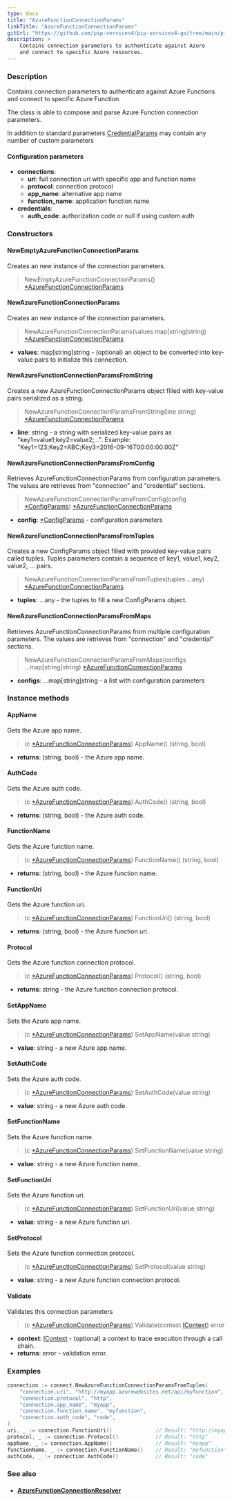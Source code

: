 ```yaml
---
type: docs
title: "AzureFunctionConnectionParams"
linkTitle: "AzureFunctionConnectionParams"
gitUrl: "https://github.com/pip-services4/pip-services4-go/tree/main/pip-services4-azure-go"
description: >
    Contains connection parameters to authenticate against Azure
    and connect to specific Azure resources.
---
```


### Description
Contains connection parameters to authenticate against Azure Functions
and connect to specific Azure Function.

The class is able to compose and parse Azure Function connection parameters.

In addition to standard parameters [CredentialParams](../../../config/auth/credential_params) may contain any number of custom parameters


#### Configuration parameters

- **connections**: 
    - **uri**:           full connection uri with specific app and function name
    - **protocol**:      connection protocol
    - **app_name**:      alternative app name
    - **function_name**: application function name
- **credentials**: 
    - **auth_code**:     authorization code or null if using custom auth

### Constructors

#### NewEmptyAzureFunctionConnectionParams
Creates an new instance of the connection parameters.

> NewEmptyAzureFunctionConnectionParams() [*AzureFunctionConnectionParams]()

#### NewAzureFunctionConnectionParams
Creates an new instance of the connection parameters.

> NewAzureFunctionConnectionParams(values map[string]string) [*AzureFunctionConnectionParams]()

- **values**: map[string]string - (optional) an object to be converted into key-value pairs to initialize this connection.

#### NewAzureFunctionConnectionParamsFromString
Creates a new AzureFunctionConnectionParams object filled with key-value pairs serialized as a string.

> NewAzureFunctionConnectionParamsFromString(line string) [*AzureFunctionConnectionParams]()

- **line**: string - a string with serialized key-value pairs as "key1=value1;key2=value2;...". Example: "Key1=123;Key2=ABC;Key3=2016-09-16T00:00:00.00Z"

#### NewAzureFunctionConnectionParamsFromConfig
Retrieves AzureFunctionConnectionParams from configuration parameters.
The values are retrieves from "connection" and "credential" sections.

> NewAzureFunctionConnectionParamsFromConfig(config [*ConfigParams](../../../components/config/config_params)) [*AzureFunctionConnectionParams]()

- **config**: [*ConfigParams](../../../components/config/config_params) - configuration parameters

#### NewAzureFunctionConnectionParamsFromTuples
Creates a new ConfigParams object filled with provided key-value pairs called tuples.
Tuples parameters contain a sequence of key1, value1, key2, value2, ... pairs.

> NewAzureFunctionConnectionParamsFromTuples(tuples ...any) [*AzureFunctionConnectionParams]()

- **tuples**: ...any - the tuples to fill a new ConfigParams object.

#### NewAzureFunctionConnectionParamsFromMaps
Retrieves AzureFunctionConnectionParams from multiple configuration parameters.
The values are retrieves from "connection" and "credential" sections.

> NewAzureFunctionConnectionParamsFromMaps(configs ...map[string]string) [*AzureFunctionConnectionParams]()

- **configs**: ...map[string]string - a list with configuration parameters

### Instance methods

#### AppName
Gets the Azure app name.

> (c [*AzureFunctionConnectionParams]()) AppName() (string, bool)

- **returns**: (string, bool) - the Azure app name.


#### AuthCode
Gets the Azure auth code.

> (c [*AzureFunctionConnectionParams]()) AuthCode() (string, bool)

- **returns**: (string, bool) - the Azure auth code.


#### FunctionName
Gets the Azure function name.

> (c [*AzureFunctionConnectionParams]()) FunctionName() (string, bool)

- **returns**: (string, bool) - the Azure function name.


#### FunctionUri
Gets the Azure function uri.

> (c [*AzureFunctionConnectionParams]()) FunctionUri() (string, bool)

- **returns**: (string, bool) - the Azure function uri.


#### Protocol
Gets the Azure function connection protocol.

> (c [*AzureFunctionConnectionParams]()) Protocol() (string, bool)

- **returns**: string - the Azure function connection protocol.


#### SetAppName
Sets the Azure app name.

> (c [*AzureFunctionConnectionParams]()) SetAppName(value string)

- **value**: string - a new Azure app name.

#### SetAuthCode
Sets the Azure auth code.

> (c [*AzureFunctionConnectionParams]()) SetAuthCode(value string)

- **value**: string -  a new Azure auth code.

#### SetFunctionName
Sets the Azure function name.

> (c [*AzureFunctionConnectionParams]()) SetFunctionName(value string)

- **value**: string - a new Azure function name.

#### SetFunctionUri
Sets the Azure function uri.

> (c [*AzureFunctionConnectionParams]()) SetFunctionUri(value string)

- **value**: string - a new Azure function uri.

#### SetProtocol
Sets the Azure function connection protocol.

> (c [*AzureFunctionConnectionParams]()) SetProtocol(value string)

- **value**: string - a new Azure function connection protocol.

#### Validate
Validates this connection parameters 

> (c [*AzureFunctionConnectionParams]()) Validate(context [IContext](../../../components/context/icontext)) error

- **context**: [IContext](../../../components/context/icontext) - (optional) a context to trace execution through a call chain.
- **returns**: error - validation error.

### Examples

```go
connection := connect.NewAzureFunctionConnectionParamsFromTuples(
	"connection.uri", "http://myapp.azurewebsites.net/api/myfunction",
	"connection.protocol", "http",
	"connection.app_name", "myapp",
	"connection.function_name", "myfunction",
	"connection.auth_code", "code",
)
uri, _ := connection.FunctionUri()          	// Result: "http://myapp.azurewebsites.net/api/myfunction"
protocol, _ := connection.Protocol()        	// Result: "http"
appName, _ := connection.AppName()    			// Result: "myapp"
functionName, _ := connection.FunctionName()	// Result: "myfunction"
authCode, _ := connection.AuthCode()  			// Result: "code"
```


### See also
- #### [AzureFunctionConnectionResolver](../azure_function_connection_resolver)
